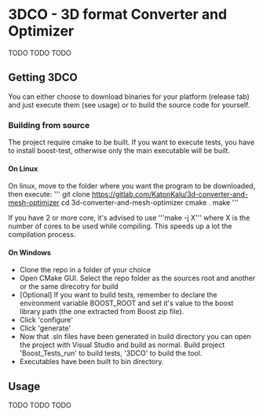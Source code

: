 # 3DCO - 3D format Converter and Optimizer
TODO TODO TODO

## Getting 3DCO

You can either choose to download binaries for your platform (release tab) and just execute them (see usage) or to build the source code for yourself.

### Building from source
The project require cmake to be built. 
If you want to execute tests, you have to install boost-test, otherwise only the main executable will be built.

#### On Linux

On linux, move to the folder where you want the program to be downloaded, then execute:
''' 
git clone https://gitlab.com/KatonKalu/3d-converter-and-mesh-optimizer
cd 3d-converter-and-mesh-optimizer
cmake .
make
'''

If you have 2 or more core, it's advised to use '''make -j X''' where X is the number of cores to be used while compiling. This speeds up a lot the compilation process.

#### On Windows
* Clone the repo in a folder of your choice
* Open CMake GUI. Select the repo folder as the sources root and another or the same direcotry for build
* [Optional] If you want to build tests, remember to declare the environment variable BOOST_ROOT and set it's value to the boost library path (the one extracted from Boost zip file).
* Click 'configure'
* Click 'generate'
* Now that .sln files have been generated in build directory you can open the project with Visual Studio and build as normal. 
Build project 'Boost_Tests_run' to build tests, '3DCO' to build the tool.
* Executables have been built to bin directory.

## Usage
TODO TODO TODO
